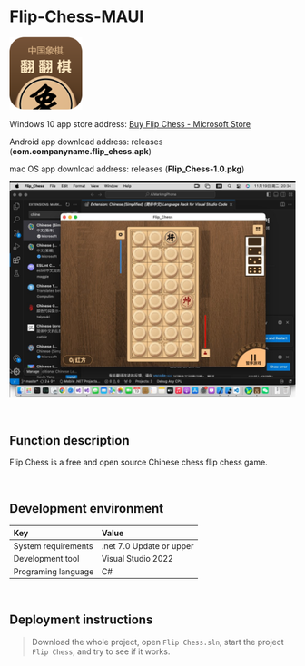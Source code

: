 # Flip-Chess-MAUI

![](ScreenShot/logo.png)

 
 Windows 10 app store address: 
[Buy Flip Chess - Microsoft Store](https://www.microsoft.com/store/productId/9PFM18FL44FF)   

Android app download address: releases (**com.companyname.flip_chess.apk**)

mac OS app download address: releases (**Flip_Chess-1.0.pkg**)

![](ScreenShot/thumbail.jpg)

<br/>

## Function description

Flip Chess is a free and open source Chinese chess flip chess game.


<br/>

## Development environment

|Key|Value|
|:-|:-|
|System requirements| .net 7.0 Update or upper|
|Development tool|Visual Studio 2022|
|Programing language|C#|


<br/>

## Deployment instructions

> Download the whole project, open `Flip Chess.sln`, start the project `Flip Chess`, and try to see if it works.